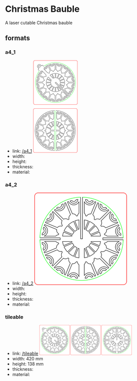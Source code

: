 # Christmas Bauble
A laser cutable Christmas bauble

## formats

### a4_1
* link: [/a4_1](a4_1)
![](a4_1/working_300.png)
* width: 
* height: 
* thickness: 
* material: 


### a4_2
* link: [/a4_2](a4_2)
![](a4_2/working_300.png)
* width: 
* height: 
* thickness: 
* material: 


### tileable
* link: [/tileable](tileable)
![](tileable/working_300.png)
* width: 420 mm
* height: 138 mm
* thickness: 
* material: 

